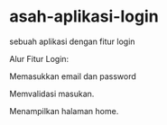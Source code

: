 # asah-aplikasi-login
sebuah aplikasi dengan fitur login

Alur Fitur Login:

Memasukkan email dan password

Memvalidasi masukan.

Menampilkan halaman home.
